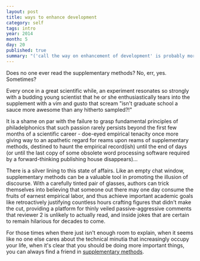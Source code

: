 ```yaml
---
layout: post
title: ways to enhance development
category: self
tags: intro
year: 2014
month: 5
day: 20
published: true
summary: "('call the way on enhancement of development' is probably more accurate, insofar as etymology is concerned)"
---
```


Does no one ever read the supplementary methods? No, err, yes. Sometimes?

Every once in a great scientific while, an experiment resonates so strongly with a budding young scientist that he or she enthusiastically tears into the supplement with a vim and gusto that scream "isn't graduate school a sauce more awesome than any hitherto sampled?!"

It is a shame on par with the failure to grasp fundamental principles of philadelphonics that such passion rarely persists beyond the first few months of a scientific career - doe-eyed empirical tenacity once more giving way to an apathetic regard for reams upon  reams of supplementary methods, destined to haunt the empirical record(ish) until  the end of days (or until the last copy of some obsolete word processing software required by a forward-thinking publishing house disappears)...

There is a silver lining to this state of affairs. Like an empty chat window, supplementary methods can be a valuable tool in promoting the illusion of discourse. With a carefully tinted pair of glasses, authors can trick themselves into believing that someone out there may one day consume the fruits of earnest empirical labor, and thus achieve important academic goals like retroactively justifying countless hours crafting figures that didn't make the cut, providing a platform for thinly veiled passive-aggressive comments that reviewer 2 is unlikely to actually read, and inside jokes that are certain to remain hilarious for decades to come.

For those times when there just isn't enough room to explain, when it seems like no one else cares about the technical minutia that increasingly occupy your life, when it's clear that you should be doing more important things, you can always find a friend in [supplementary methods](https://wem3.github.io/supplementary.methods).



